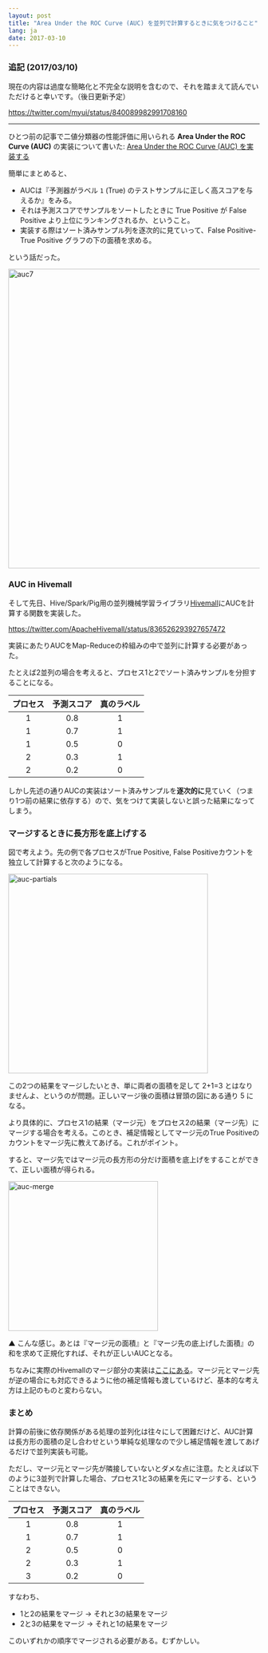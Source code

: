 ```yaml
---
layout: post
title: "Area Under the ROC Curve (AUC) を並列で計算するときに気をつけること"
lang: ja
date: 2017-03-10
---
```


### 追記 (2017/03/10)

現在の内容は過度な簡略化と不完全な説明を含むので、それを踏まえて読んでいただけると幸いです。（後日更新予定）

https://twitter.com/myui/status/840089982991708160

---

ひとつ前の記事で二値分類器の性能評価に用いられる **Area Under the ROC Curve (AUC)** の実装について書いた: [Area Under the ROC Curve (AUC) を実装する](/note/auc/)

簡単にまとめると、

- AUCは『予測器がラベル `1` (True) のテストサンプルに正しく高スコアを与えるか』をみる。
- それは予測スコアでサンプルをソートしたときに True Positive が False Positive より上位にランキングされるか、ということ。
- 実装する際はソート済みサンプル列を逐次的に見ていって、False Positive-True Positive グラフの下の面積を求める。

という話だった。

<img src="/images/auc/auc.007.png" alt="auc7" width=600 />

### AUC in Hivemall

そして先日、Hive/Spark/Pig用の並列機械学習ライブラリ[Hivemall](https://hivemall.incubator.apache.org/)にAUCを計算する関数を実装した。

https://twitter.com/ApacheHivemall/status/836526293927657472

実装にあたりAUCをMap-Reduceの枠組みの中で並列に計算する必要があった。

たとえば2並列の場合を考えると、プロセス1と2でソート済みサンプルを分担することになる。

|プロセス| 予測スコア | 真のラベル |
|:---:|:---:|:---:|
|1| 0.8 | 1 |
|1| 0.7 | 1 |
|1| 0.5 | 0 |
|2| 0.3 | 1 |
|2| 0.2 | 0 |

しかし先述の通りAUCの実装はソート済みサンプルを**逐次的に**見ていく（つまり1つ前の結果に依存する）ので、気をつけて実装しないと誤った結果になってしまう。

### マージするときに長方形を底上げする

図で考えよう。先の例で各プロセスがTrue Positive, False Positiveカウントを独立して計算すると次のようになる。

<img src="/images/auc/auc-partials.png" alt="auc-partials" width=400 />

この2つの結果をマージしたいとき、単に両者の面積を足して 2+1=3 とはなりませんよ、というのが問題。正しいマージ後の面積は冒頭の図にある通り 5 になる。

より具体的に、プロセス1の結果（マージ元）をプロセス2の結果（マージ先）にマージする場合を考える。このとき、補足情報としてマージ元のTrue Positiveのカウントをマージ先に教えてあげる。これがポイント。

すると、マージ先ではマージ元の長方形の分だけ面積を底上げをすることができて、正しい面積が得られる。

<img src="/images/auc/auc-merge.png" alt="auc-merge" width=300 />

▲ こんな感じ。あとは『マージ元の面積』と『マージ先の底上げした面積』の和を求めて正規化すれば、それが正しいAUCとなる。

ちなみに実際のHivemallのマージ部分の実装は[ここにある](https://github.com/apache/incubator-hivemall/blob/master/core/src/main/java/hivemall/evaluation/AUCUDAF.java#L251-L282)。マージ元とマージ先が逆の場合にも対応できるように他の補足情報も渡しているけど、基本的な考え方は上記のものと変わらない。

### まとめ

計算の前後に依存関係がある処理の並列化は往々にして困難だけど、AUC計算は長方形の面積の足し合わせという単純な処理なので少し補足情報を渡してあげるだけで並列実装も可能。

ただし、マージ元とマージ先が隣接していないとダメな点に注意。たとえば以下のように3並列で計算した場合、プロセス1と3の結果を先にマージする、ということはできない。

|プロセス| 予測スコア | 真のラベル |
|:---:|:---:|:---:|
|1| 0.8 | 1 |
|1| 0.7 | 1 |
|2| 0.5 | 0 |
|2| 0.3 | 1 |
|3| 0.2 | 0 |

すなわち、

- 1と2の結果をマージ → それと3の結果をマージ
- 2と3の結果をマージ → それと1の結果をマージ

このいずれかの順序でマージされる必要がある。むずかしい。